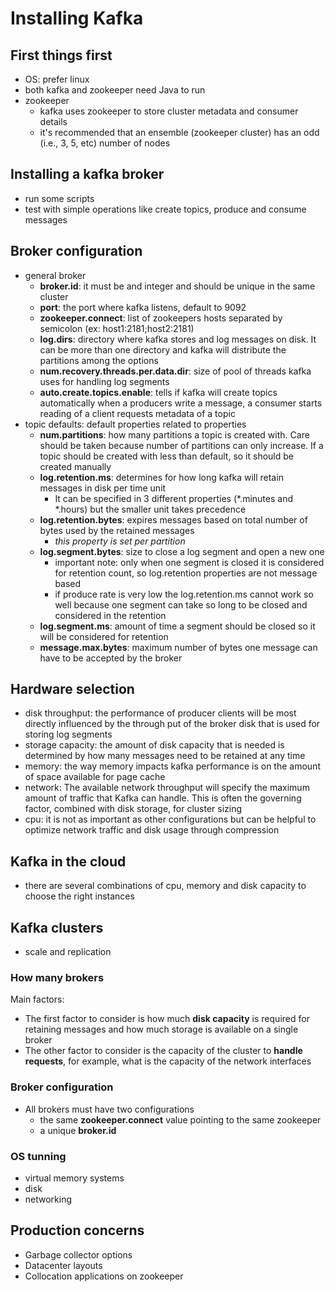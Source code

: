 # Installing Kafka

## First things first

- OS: prefer linux
- both kafka and zookeeper need Java to run
- zookeeper
    * kafka uses zookeeper to store cluster metadata and consumer details
    * it's recommended that an ensemble (zookeeper cluster) has an odd (i.e., 3, 5, etc) number of nodes
  
## Installing a kafka broker

- run some scripts
- test with simple operations like create topics, produce and consume messages

## Broker configuration

- general broker
    * **broker.id**: it must be and integer and should be unique in the same cluster
    * **port**: the port where kafka listens, default to 9092
    * **zookeeper.connect**: list of zookeepers hosts separated by semicolon (ex: host1:2181;host2:2181)
    * **log.dirs**: directory where kafka stores and log messages on disk. It can be more than one directory and kafka will distribute the partitions among the options
    * **num.recovery.threads.per.data.dir**: size of pool of threads kafka uses for handling log segments 
    * **auto.create.topics.enable**: tells if kafka will create topics automatically when a producers write a message, a consumer starts reading of a client requests metadata of a topic
- topic defaults: default properties related to properties
    * **num.partitions**: how many partitions a topic is created with. Care should be taken because number of partitions can only increase. If a topic should be created with less than default, so it should be created manually
    * **log.retention.ms**: determines for how long kafka will retain messages in disk per time unit
        * It can be specified in 3 different properties (*.minutes and *.hours) but the smaller unit takes precedence
    * **log.retention.bytes**: expires messages based on total number of bytes used by the retained messages
        * *this property is set per partition*
    * **log.segment.bytes**: size to close a log segment and open a new one
        * important note: only when one segment is closed it is considered for retention count, so log.retention properties are not message based
        * if produce rate is very low the log.retention.ms cannot work so well because one segment can take so long to be closed and considered in the retention
    * **log.segment.ms**: amount of time a segment should be closed so it will be considered for retention
    * **message.max.bytes**: maximum number of bytes one message can have to be accepted by the broker

## Hardware selection

- disk throughput: the performance of producer clients will be most directly influenced by the through  put of the broker disk that is used for storing log segments
- storage capacity: the amount of disk capacity that is needed is determined by how many messages need to be retained at any time
- memory: the way memory impacts kafka performance is on the amount of space available for page cache
- network: The available network throughput will specify the maximum amount of traffic that Kafka can handle. This is often the governing factor, combined with disk storage, for
cluster sizing
- cpu: it is not as important as other configurations but can be helpful to optimize network traffic and disk usage through compression

## Kafka in the cloud

- there are several combinations of cpu, memory and disk capacity to choose the right instances

## Kafka clusters

- scale and replication

### How many brokers

Main factors:

- The first factor to consider is how much **disk capacity** is required for retaining messages and how much storage is available on a single broker
- The other factor to consider is the capacity of the cluster to **handle requests**, for example, what is the capacity of the network interfaces

### Broker configuration

- All brokers must have two configurations
    * the same **zookeeper.connect** value pointing to the same zookeeper
    * a unique **broker.id**

### OS tunning

- virtual memory systems
- disk
- networking

## Production concerns

- Garbage collector options
- Datacenter layouts
- Collocation applications on zookeeper